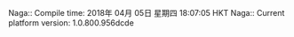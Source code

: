 Naga:: Compile time: 2018年 04月 05日 星期四 18:07:05 HKT
Naga:: Current platform version: 1.0.800.956dcde
